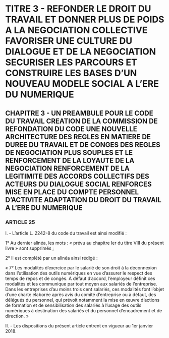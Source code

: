# TITRE 3 - REFONDER LE DROIT DU TRAVAIL ET DONNER PLUS DE POIDS A LA NEGOCIATION COLLECTIVE FAVORISER UNE CULTURE DU DIALOGUE ET DE LA NEGOCIATION SECURISER LES PARCOURS ET CONSTRUIRE LES BASES D’UN NOUVEAU MODELE SOCIAL A L’ERE DU NUMERIQUE 

## CHAPITRE 3 - UN PREAMBULE POUR LE CODE DU TRAVAIL CREATION DE LA COMMISSION DE REFONDATION DU CODE UNE NOUVELLE ARCHITECTURE DES REGLES EN MATIERE DE DUREE DU TRAVAIL ET DE CONGES  DES REGLES DE NEGOCIATION PLUS SOUPLES ET LE RENFORCEMENT DE LA LOYAUTE DE LA NEGOCIATION  RENFORCEMENT DE LA LEGITIMITE DES ACCORDS COLLECTIFS DES ACTEURS DU DIALOGUE SOCIAL RENFORCES MISE EN PLACE DU COMPTE PERSONNEL D’ACTIVITE ADAPTATION DU DROIT DU TRAVAIL A L’ERE DU NUMERIQUE 

### ARTICLE 25


I. - L’article L. 2242-8 du code du travail est ainsi modifié :

1° Au dernier alinéa, les mots : « prévu au chapitre Ier du titre VIII du présent livre » sont
supprimés ;

2° Il est complété par un alinéa ainsi rédigé :

« 7° Les modalités d’exercice par le salarié de son droit à la déconnexion dans
l’utilisation des outils numériques en vue d’assurer le respect des temps de repos et de congés. A
défaut d’accord, l’employeur définit ces modalités et les communique par tout moyen aux
salariés de l’entreprise. Dans les entreprises d’au moins trois cent salariés, ces modalités font
l’objet d’une charte élaborée après avis du comité d’entreprise ou à défaut, des délégués du
personnel, qui prévoit notamment la mise en œuvre d’actions de formation et de sensibilisation
des salariés à l’usage des outils numériques à destination des salariés et du personnel
d’encadrement et de direction. »

II. - Les dispositions du présent article entrent en vigueur au 1er janvier 2018.


